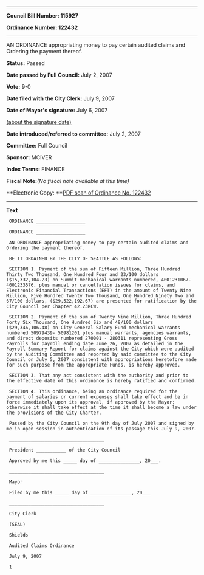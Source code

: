 

********

**Council Bill Number: 115927**
   
**Ordinance Number: 122432**
********

 AN ORDINANCE appropriating money to pay certain audited claims and Ordering the payment thereof.

**Status:** Passed
   
**Date passed by Full Council:** July 2, 2007
   
**Vote:** 9-0
   
**Date filed with the City Clerk:** July 9, 2007
   
**Date of Mayor's signature:** July 6, 2007
   
[(about the signature date)](/~public/approvaldate.htm)
   
   
   
**Date introduced/referred to committee:** July 2, 2007
   
**Committee:** Full Council
   
**Sponsor:** MCIVER
   
   
**Index Terms:** FINANCE

**Fiscal Note:**_(No fiscal note available at this time)_

**Electronic Copy: **[PDF scan of Ordinance No. 122432](/~archives/Ordinances/Ord_122432.pdf)

********

**Text**
   
```
 ORDINANCE __________________

 ORDINANCE __________________

 AN ORDINANCE appropriating money to pay certain audited claims and Ordering the payment thereof.

 BE IT ORDAINED BY THE CITY OF SEATTLE AS FOLLOWS:

 SECTION 1. Payment of the sum of Fifteen Million, Three Hundred Thirty Two Thousand, One Hundred Four and 23/100 dollars ($15,332,104.23) on Summit mechanical warrants numbered, 4001231067- 4001233576, plus manual or cancellation issues for claims, and Electronic Financial Transactions (EFT) in the amount of Twenty Nine Million, Five Hundred Twenty Two Thousand, One Hundred Ninety Two and 67/100 dollars, ($29,522,192.67) are presented for ratification by the City Council per Chapter 42.23RCW.

 SECTION 2. Payment of the sum of Twenty Nine Million, Three Hundred Forty Six Thousand, One Hundred Six and 48/100 dollars ($29,346,106.48) on City General Salary Fund mechanical warrants numbered 50979439- 50981201 plus manual warrants, agencies warrants, and direct deposits numbered 270001 - 280311 representing Gross Payrolls for payroll ending date June 26, 2007 as detailed in the Payroll Summary Report for claims against the City which were audited by the Auditing Committee and reported by said committee to the City Council on July 5, 2007 consistent with appropriations heretofore made for such purpose from the appropriate Funds, is hereby approved.

 SECTION 3. That any act consistent with the authority and prior to the effective date of this ordinance is hereby ratified and confirmed.

 SECTION 4. This ordinance, being an ordinance required for the payment of salaries or current expenses shall take effect and be in force immediately upon its approval, if approved by the Mayor; otherwise it shall take effect at the time it shall become a law under the provisions of the City Charter.

 Passed by the City Council on the 9th day of July 2007 and signed by me in open session in authentication of its passage this July 9, 2007.

 ___________________________________

 President ___________ of the City Council

 Approved by me this _____ day of _______________, 20___.

 ___________________________________

 Mayor

 Filed by me this _____ day of _______________, 20___

 ___________________________________

 City Clerk

 (SEAL)

 Shields

 Audited Claims Ordinance

 July 9, 2007

 1

```

